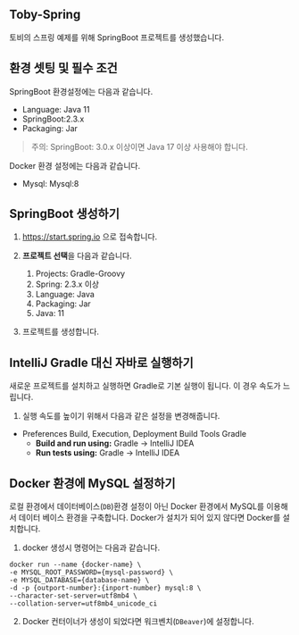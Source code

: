 ## Toby-Spring
토비의 스프링 예제를 위해 SpringBoot 프로젝트를 생성했습니다.

## 환경 셋팅 및 필수 조건
SpringBoot 환경설정에는 다음과 같습니다.

- Language: Java 11
- SpringBoot:2.3.x
- Packaging: Jar

> 주의: SpringBoot: 3.0.x 이상이면 Java 17 이상 사용해야 합니다.

Docker 환경 설정에는 다음과 같습니다.
- Mysql: Mysql:8

## SpringBoot 생성하기
1. https://start.spring.io 으로 접속합니다. 

2. **프로젝트 선택**을 다음과 같습니다. 
   1. Projects: Gradle-Groovy
   2. Spring: 2.3.x 이상
   3. Language: Java
   4. Packaging: Jar
   5. Java: 11
3. 프로젝트를 생성합니다.

## IntelliJ Gradle 대신 자바로 실행하기
새로운 프로젝트를 설치하고 실행하면 Gradle로 기본 실행이 됩니다. 이 경우 속도가 느립니다.
1. 실행 속도를 높이기 위해서 다음과 같은 설정을 변경해줍니다.
- Preferences Build, Execution, Deployment  Build Tools  Gradle
  - **Build and run using:** Gradle -> IntelliJ IDEA
  - **Run tests using:** Gradle -> IntelliJ IDEA

## Docker 환경에 MySQL 설정하기
로컬 환경에서 데이터베이스(`DB`)환경 설정이 아닌 Docker 환경에서 MySQL를 이용해서 데이터 베이스 환경을 구축합니다.
Docker가 설치가 되어 있지 않다면 Docker를 설치합니다.

1. docker 생성시 명령어는 다음과 같습니다.
```shell
docker run --name {docker-name} \
-e MYSQL_ROOT_PASSWORD={mysql-password} \
-e MYSQL_DATABASE={database-name} \
-d -p {outport-number}:{inport-number} mysql:8 \
--character-set-server=utf8mb4 \
--collation-server=utf8mb4_unicode_ci
```

2. Docker 컨터이너가 생성이 되었다면 워크벤치(`DBeaver`)에 설정합니다.
